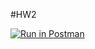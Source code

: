 #HW2

[![Run in Postman](https://run.pstmn.io/button.svg)](https://app.getpostman.com/run-collection/1226754bf7b686823d9d)
